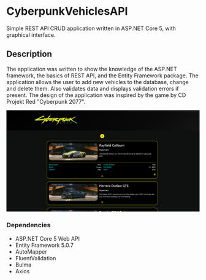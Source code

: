 # CyberpunkVehiclesAPI

Simple REST API CRUD application written in  ASP.NET Core 5, with graphical interface. 

## Description

The application was written to show the knowledge of the ASP.NET framework, the basics of REST API, and the Entity Framework package.
The application allows the user to add new vehicles to the database, change and delete them. Also validates data and displays validation errors if present.
The design of the application was inspired by the game by CD Projekt Red "Cyberpunk 2077".

![Alt text](Screens/screen2.png?raw=true "Title")

### Dependencies

* ASP.NET Core 5 Web API
* Entity Framework 5.0.7
* AutoMapper 
* FluentValidation
* Bulma
* Axios
